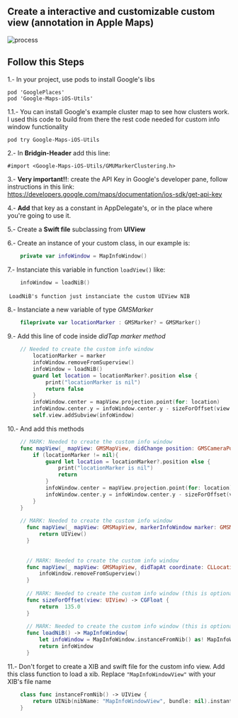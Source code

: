 ## Create a interactive and customizable custom view (annotation in Apple Maps)

![process](https://cloud.githubusercontent.com/assets/724536/26211835/c3a6146e-3bf3-11e7-853d-08ed197119c5.gif)

## Follow this Steps

1.- In your project, use pods to install Google's libs

    pod 'GooglePlaces'
    pod 'Google-Maps-iOS-Utils'
    
1.1.- You can install Google's example cluster map to see how clusters work. I used this code to build from there the rest code needed for custom info window functionality 

    pod try Google-Maps-iOS-Utils

2.- In **Bridgin-Header** add this line:

    #import <Google-Maps-iOS-Utils/GMUMarkerClustering.h>

3.- **Very important!!**: create the API Key in Google's developer pane, follow instructions in this link: https://developers.google.com/maps/documentation/ios-sdk/get-api-key

4.- **Add** that key as a constant in AppDelegate's, or in the place where you're going to use it.

5.- Create a **Swift file** subclassing from **UIView**

6.- Create an instance of your custom class, in our example is:

```swift
    private var infoWindow = MapInfoWindow()
```    

7.- Instanciate this variable in function `loadView()` like:

```swift
    infoWindow = loadNiB()
```

  `LoadNiB's function just instanciate the custom UIView NIB`
  

8.- Instanciate a new variable of type *GMSMarker*

```swift
    fileprivate var locationMarker : GMSMarker? = GMSMarker()
```

9.- Add this line of code inside *didTap marker method*

```swift
    // Needed to create the custom info window
        locationMarker = marker
        infoWindow.removeFromSuperview()
        infoWindow = loadNiB()
        guard let location = locationMarker?.position else {
            print("locationMarker is nil")
            return false
        }
        infoWindow.center = mapView.projection.point(for: location)
        infoWindow.center.y = infoWindow.center.y - sizeForOffset(view: infoWindow)
        self.view.addSubview(infoWindow)
```

10.- And add this methods 

```swift
    // MARK: Needed to create the custom info window
    func mapView(_ mapView: GMSMapView, didChange position: GMSCameraPosition) {
        if (locationMarker != nil){
            guard let location = locationMarker?.position else {
                print("locationMarker is nil")
                return
            }
            infoWindow.center = mapView.projection.point(for: location)
            infoWindow.center.y = infoWindow.center.y - sizeForOffset(view: infoWindow)
        }
    }
    
    // MARK: Needed to create the custom info window
      func mapView(_ mapView: GMSMapView, markerInfoWindow marker: GMSMarker) -> UIView? {
          return UIView()
      }
  
      
      // MARK: Needed to create the custom info window
      func mapView(_ mapView: GMSMapView, didTapAt coordinate: CLLocationCoordinate2D) {
          infoWindow.removeFromSuperview()
      }
      
      // MARK: Needed to create the custom info window (this is optional)
      func sizeForOffset(view: UIView) -> CGFloat {
          return  135.0
      }
      
      // MARK: Needed to create the custom info window (this is optional)
      func loadNiB() -> MapInfoWindow{
          let infoWindow = MapInfoWindow.instanceFromNib() as! MapInfoWindow
          return infoWindow
      }
```

11.- Don't forget to create a XIB and swift file for the custom info view. Add this class function to load a xib. Replace `"MapInfoWindowView"` with your XIB's file name

```swift
    class func instanceFromNib() -> UIView {
        return UINib(nibName: "MapInfoWindowView", bundle: nil).instantiate(withOwner: self, options: nil).first as! UIView
    }
```
